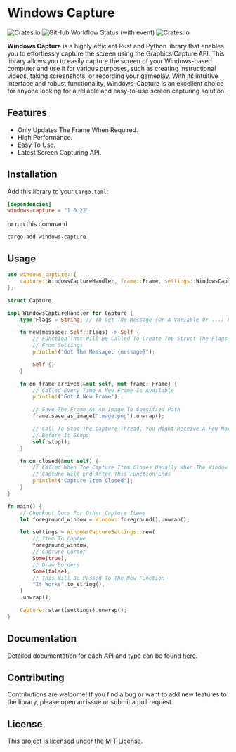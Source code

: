 # Windows Capture
![Crates.io](https://img.shields.io/crates/l/windows-capture) ![GitHub Workflow Status (with event)](https://img.shields.io/github/actions/workflow/status/NiiightmareXD/windows-capture/rust.yml) ![Crates.io](https://img.shields.io/crates/v/windows-capture)

**Windows Capture** is a highly efficient Rust and Python library that enables you to effortlessly capture the screen using the Graphics Capture API. This library allows you to easily capture the screen of your Windows-based computer and use it for various purposes, such as creating instructional videos, taking screenshots, or recording your gameplay. With its intuitive interface and robust functionality, Windows-Capture is an excellent choice for anyone looking for a reliable and easy-to-use screen capturing solution.

## Features

- Only Updates The Frame When Required.
- High Performance.
- Easy To Use.
- Latest Screen Capturing API.

## Installation

Add this library to your `Cargo.toml`:

```toml
[dependencies]
windows-capture = "1.0.22"
```
or run this command

```
cargo add windows-capture
```

## Usage

```rust
use windows_capture::{
    capture::WindowsCaptureHandler, frame::Frame, settings::WindowsCaptureSettings, window::Window,
};

struct Capture;

impl WindowsCaptureHandler for Capture {
    type Flags = String; // To Get The Message (Or A Variable Or ...) From The Settings

    fn new(message: Self::Flags) -> Self {
        // Function That Will Be Called To Create The Struct The Flags Can Be Passed
        // From Settings
        println!("Got The Message: {message}");

        Self {}
    }

    fn on_frame_arrived(&mut self, mut frame: Frame) {
        // Called Every Time A New Frame Is Available
        println!("Got A New Frame");

        // Save The Frame As An Image To Specified Path
        frame.save_as_image("image.png").unwrap();

        // Call To Stop The Capture Thread, You Might Receive A Few More Frames
        // Before It Stops
        self.stop();
    }

    fn on_closed(&mut self) {
        // Called When The Capture Item Closes Usually When The Window Closes,
        // Capture Will End After This Function Ends
        println!("Capture Item Closed");
    }
}

fn main() {
    // Checkout Docs For Other Capture Items
    let foreground_window = Window::foreground().unwrap();

    let settings = WindowsCaptureSettings::new(
        // Item To Captue
        foreground_window,
        // Capture Cursor
        Some(true),
        // Draw Borders
        Some(false),
        // This Will Be Passed To The New Function
        "It Works".to_string(),
    )
    .unwrap();

    Capture::start(settings).unwrap();
}
```

## Documentation

Detailed documentation for each API and type can be found [here](https://docs.rs/windows-capture).

## Contributing

Contributions are welcome! If you find a bug or want to add new features to the library, please open an issue or submit a pull request.

## License

This project is licensed under the [MIT License](LICENSE).